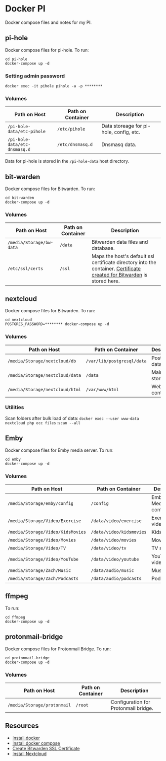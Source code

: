 # Docker PI

Docker compose files and notes for my PI.

## pi-hole

Docker compose files for pi-hole. To run:

```#!/bin/bash
cd pi-hole
docker-compose up -d
````

### Setting admin password

```#!/bin/bash
docker exec -it pihole pihole -a -p ********
```

### Volumes

| Path on Host | Path on Container | Description |
| --- | --- | --- |
| `/pi-hole-data/etc-pihole` | `/etc/pihole` | Data storeage for pi-hole, config, etc. |
| `/pi-hole-data/etc-dnsmasq.d` | `/etc/dnsmasq.d` | Dnsmasq data. |

Data for pi-hole is stored in the `/pi-hole-data` host directory.

## bit-warden

Docker compose files for Bitwarden. To run:

```#!/bin/bash
cd bit-warden
docker-compose up -d
```

### Volumes

| Path on Host | Path on Container | Description |
| --- | --- | --- |
| `/media/Storage/bw-data` | `/data` | Bitwarden data files and database. |
| `/etc/ssl/certs` | `/ssl` | Maps the host's default ssl certificate directory into the container. [Certificate created for Bitwarden](https://github.com/dani-garcia/bitwarden_rs/wiki/Private-CA-and-self-signed-certs-that-work-with-Chrome) is stored here. |

## nextcloud

Docker compose files for Bitwarden. To run:

```#!/bin/bash
cd nextcloud
POSTGRES_PASSWORD=******** docker-compose up -d
```

### Volumes

| Path on Host | Path on Container | Description |
| --- | --- | --- |
| `/media/Storage/nextcloud/db` | `/var/lib/postgresql/data` | Postgres database. |
| `/media/Storage/nextcloud/data` | `/data` | Main data store. |
| `/media/Storage/nextcloud/html` | `/var/www/html` | Web server content. |

### Utilities

Scan folders after bulk load of data: `docker exec --user www-data nextcloud php occ files:scan --all`

## Emby

Docker compose files for Emby media server. To run:

```#!/bin/bash
cd emby
docker-compose up -d
```
### Volumes

| Path on Host | Path on Container | Description |
| --- | --- | --- |
| `/media/Storage/emby/config` | `/config` | Emby Mediaserver configuration. |
| `/media/Storage/Video/Exercise` | `/data/video/exercise` | Exercise videos. |
| `/media/Storage/Video/KidsMovies` | `/data/video/kidsmovies` | Kids movies. |
| `/media/Storage/Video/Movies` | `/data/video/movies` | Movies. |
| `/media/Storage/Video/TV` | `/data/video/tv` | TV shows. |
| `/media/Storage/Video/YouTube` | `/data/video/youtube` | YouTube videos. |
| `/media/Storage/Zach/Music` | `/data/audio/music` | Music. |
| `/media/Storage/Zach/Podcasts` | `/data/audio/podcasts` | Podcasts. |

## ffmpeg

To run:

```#!/bin/bash
cd ffmpeg
docker-compose up -d
```

## protonmail-bridge

Docker compose files for Protonmail Bridge. To run:

```#!/bin/bash
cd protonmail-bridge
docker-compose up -d
```
### Volumes

| Path on Host | Path on Container | Description |
| --- | --- | --- |
| `/media/Storage/protonmail` | `/root` | Configuration for Protonmail bridge. |

## Resources

* [Install docker](https://www.youtube.com/watch?v=eCJA1F72izc)
* [Install docker compose](https://devdojo.com/bobbyiliev/how-to-install-docker-and-docker-compose-on-raspberry-pi)
* [Create Bitwarden SSL Certificate](https://github.com/dani-garcia/bitwarden_rs/wiki/Private-CA-and-self-signed-certs-that-work-with-Chrome)
* [Install Nextcloud](https://www.youtube.com/watch?v=CHWHQFwxFcE)
